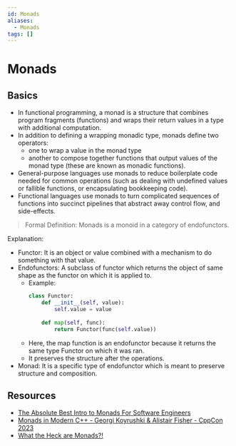 ```yaml
---
id: Monads
aliases:
  - Monads
tags: []
---
```


# Monads

## Basics

- In functional programming, a monad is a structure that combines program fragments (functions) and wraps their return values in a type with additional computation.
- In addition to defining a wrapping monadic type, monads define two operators: 
    - one to wrap a value in the monad type
    - another to compose together functions that output values of the monad type (these are known as monadic functions).
- General-purpose languages use monads to reduce boilerplate code needed for common operations (such as dealing with undefined values or fallible functions, or encapsulating bookkeeping code). 
- Functional languages use monads to turn complicated sequences of functions into succinct pipelines that abstract away control flow, and side-effects.

> Formal Definition: Monads is a monoid in a category of endofunctors.

Explanation:

- Functor: It is an object or value combined with a mechanism to do something with that value.
- Endofunctors: A subclass of functor which returns the object of same shape as the functor on which it is applied to.
    - Example:
      ```python
      class Functor:
          def __init__(self, value):
              self.value = value
          
          def map(self, func):
              return Functor(func(self.value))
      ```
    - Here, the map function is an endofunctor because it returns the same type Functor on which it was ran.
    - It preserves the structure after the operations.
- Monad: It is a specific type of endofunctor which is meant to preserve structure and composition.

## Resources

- [The Absolute Best Intro to Monads For Software Engineers](https://youtu.be/C2w45qRc3aU?si=dQ5TVmYOVneEmm1n)
- [Monads in Modern C++ - Georgi Koyrushki & Alistair Fisher - CppCon 2023](https://youtu.be/kZ8rbhGgtv4?si=IKziquVPDxqSah3z)
- [What the Heck are Monads?!](https://youtu.be/Q0aVbqim5pE?si=ElIsci9aV-BmG2gA)
